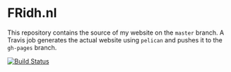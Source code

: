 # FRidh.nl

This repository contains the source of my website on the `master` branch. A Travis
job generates the actual website using `pelican` and pushes it to the `gh-pages` branch.

[![Build Status](https://travis-ci.org/FRidh/FRidh.nl.svg?branch=master)](https://travis-ci.org/FRidh/FRidh.nl)